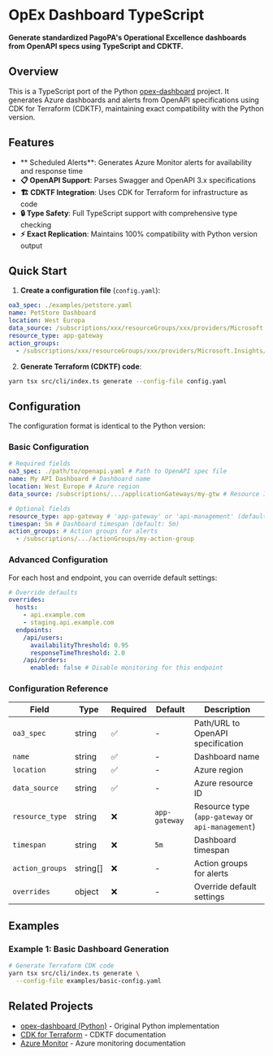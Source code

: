 # OpEx Dashboard TypeScript

**Generate standardized PagoPA's Operational Excellence dashboards from OpenAPI
specs using TypeScript and CDKTF.**

## Overview

This is a TypeScript port of the Python
[opex-dashboard](https://github.com/pagopa/opex-dashboard) project. It generates
Azure dashboards and alerts from OpenAPI specifications using CDK for Terraform
(CDKTF), maintaining exact compatibility with the Python version.

## Features

- ** Scheduled Alerts**: Generates Azure Monitor alerts for availability and
  response time
- **📋 OpenAPI Support**: Parses Swagger and OpenAPI 3.x specifications
- **🏗️ CDKTF Integration**: Uses CDK for Terraform for infrastructure as code
- **🔒 Type Safety**: Full TypeScript support with comprehensive type checking
- **⚡ Exact Replication**: Maintains 100% compatibility with Python version
  output

## Quick Start

1. **Create a configuration file** (`config.yaml`):

```yaml
oa3_spec: ./examples/petstore.yaml
name: PetStore Dashboard
location: West Europa
data_source: /subscriptions/xxx/resourceGroups/xxx/providers/Microsoft.Network/applicationGateways/xxx
resource_type: app-gateway
action_groups:
  - /subscriptions/xxx/resourceGroups/xxx/providers/Microsoft.Insights/actionGroups/xxx
```

2. **Generate Terraform (CDKTF) code**:

```bash
yarn tsx src/cli/index.ts generate --config-file config.yaml
```

## Configuration

The configuration format is identical to the Python version:

### Basic Configuration

```yaml
# Required fields
oa3_spec: ./path/to/openapi.yaml # Path to OpenAPI spec file
name: My API Dashboard # Dashboard name
location: West Europe # Azure region
data_source: /subscriptions/.../applicationGateways/my-gtw # Resource ID

# Optional fields
resource_type: app-gateway # 'app-gateway' or 'api-management' (default: app-gateway)
timespan: 5m # Dashboard timespan (default: 5m)
action_groups: # Action groups for alerts
  - /subscriptions/.../actionGroups/my-action-group
```

### Advanced Configuration

For each host and endpoint, you can override default settings:

```yaml
# Override defaults
overrides:
  hosts:
    - api.example.com
    - staging.api.example.com
  endpoints:
    /api/users:
      availabilityThreshold: 0.95
      responseTimeThreshold: 2.0
    /api/orders:
      enabled: false # Disable monitoring for this endpoint
```

### Configuration Reference

| Field           | Type     | Required | Default       | Description                                       |
| --------------- | -------- | -------- | ------------- | ------------------------------------------------- |
| `oa3_spec`      | string   | ✅       | -             | Path/URL to OpenAPI specification                 |
| `name`          | string   | ✅       | -             | Dashboard name                                    |
| `location`      | string   | ✅       | -             | Azure region                                      |
| `data_source`   | string   | ✅       | -             | Azure resource ID                                 |
| `resource_type` | string   | ❌       | `app-gateway` | Resource type (`app-gateway` or `api-management`) |
| `timespan`      | string   | ❌       | `5m`          | Dashboard timespan                                |
| `action_groups` | string[] | ❌       | -             | Action groups for alerts                          |
| `overrides`     | object   | ❌       | -             | Override default settings                         |

## Examples

### Example 1: Basic Dashboard Generation

```bash
# Generate Terraform CDK code
yarn tsx src/cli/index.ts generate \
  --config-file examples/basic-config.yaml
```

## Related Projects

- [opex-dashboard (Python)](https://github.com/pagopa/opex-dashboard) - Original
  Python implementation
- [CDK for Terraform](https://www.terraform.io/cdktf) - CDKTF documentation
- [Azure Monitor](https://docs.microsoft.com/en-us/azure/azure-monitor/) - Azure
  monitoring documentation
